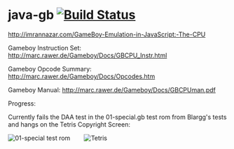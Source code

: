# java-gb [![Build Status](https://travis-ci.org/pmcanseco/java-gb.png?branch=master)](https://travis-ci.org/pmcanseco/java-gb)
http://imrannazar.com/GameBoy-Emulation-in-JavaScript:-The-CPU


Gameboy Instruction Set: http://marc.rawer.de/Gameboy/Docs/GBCPU_Instr.html

Gameboy Opcode Summary: http://marc.rawer.de/Gameboy/Docs/Opcodes.htm

Gameboy Manual: http://marc.rawer.de/Gameboy/Docs/GBCPUman.pdf


Progress:

Currently fails the DAA test in the 01-special.gb test rom from Blargg's tests and hangs on the Tetris Copyright Screen:

![01-special test rom](https://i.imgur.com/Z812jvX.png)&nbsp;&nbsp;&nbsp;&nbsp;&nbsp;&nbsp;&nbsp;&nbsp;![Tetris](https://i.imgur.com/IZtzEQS.png)
